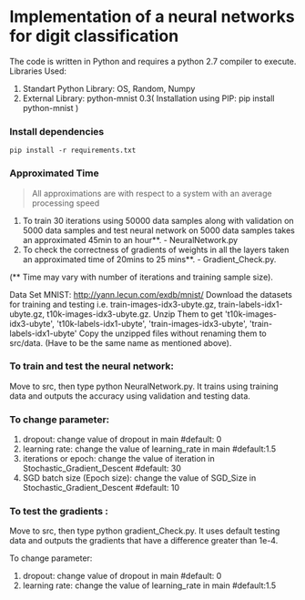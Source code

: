 
# Implementation of a neural networks for digit classification

The code is written in Python and requires a python 2.7 compiler to execute.
Libraries Used:
1. Standart Python Library: OS, Random, Numpy
2. External Library: python-mnist 0.3( Installation using PIP: pip install python-mnist )

### Install dependencies
```
pip install -r requirements.txt
```

### Approximated Time
> All approximations are with respect to a system with an average processing speed

1. To train 30 iterations using 50000 data samples along with validation on 5000 data samples and 
test neural network on 5000 data samples takes an approximated 45min to an hour**. - NeuralNetwork.py
2. To check the correctness of gradients of weights in all the layers taken an approximated time of 
20mins to 25 mins**. - Gradient_Check.py.

(** Time may vary with number of iterations and training sample size).


Data Set MNIST: http://yann.lecun.com/exdb/mnist/
Download the datasets for training and testing i.e. train-images-idx3-ubyte.gz, train-labels-idx1-ubyte.gz, 
t10k-images-idx3-ubyte.gz. 
Unzip Them to get 't10k-images-idx3-ubyte', 't10k-labels-idx1-ubyte', 'train-images-idx3-ubyte', 'train-labels-idx1-ubyte'
Copy the unzipped files without renaming them to src/data. (Have to be the same name as mentioned above).

### To train and test the neural network:

Move to src, then type python NeuralNetwork.py.
It trains using training data and outputs the accuracy using validation and testing data.

### To change parameter:

1. dropout: change value of dropout in main #default: 0
2. learning rate: change the value of learning_rate in main #default:1.5
3. iterations or epoch: change the value of iteration in Stochastic_Gradient_Descent #default: 30
4. SGD batch size (Epoch size): change the value of SGD_Size in Stochastic_Gradient_Descent #default: 10

### To test the gradients :

Move to src, then type python gradient_Check.py.
It uses default testing data and outputs the gradients that have a difference greater than 1e-4.

To change parameter:
1. dropout: change value of dropout in main #default: 0
2. learning rate: change the value of learning_rate in main #default:1.5

